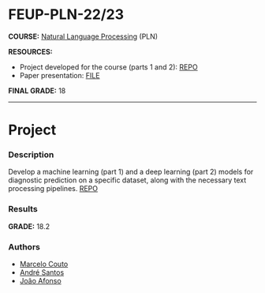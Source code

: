 # FEUP-PLN-22/23

**COURSE:** [Natural Language Processing](https://sigarra.up.pt/feup/en/UCURR_GERAL.FICHA_UC_VIEW?pv_ocorrencia_id=501949) (PLN)

**RESOURCES:** 
- Project developed for the course (parts 1 and 2): [REPO](https://github.com/marhcouto/diagnostic-prediction)
- Paper presentation: [FILE](./paper-presentation.pdf)

**FINAL GRADE:** 18


-------------------------------------------------

# Project

### Description
Develop a machine learning (part 1) and a deep learning (part 2) models for diagnostic prediction on a specific dataset, along with the necessary text processing pipelines.
[REPO](https://github.com/marhcouto/diagnostic-prediction)

### Results
**GRADE:** 18.2

### Authors

- [Marcelo Couto](https://github.com/marhcouto/)
- [André Santos](https://github.com/andrelds11)
- [João Afonso](https://github.com/JoaoMIEIC)



